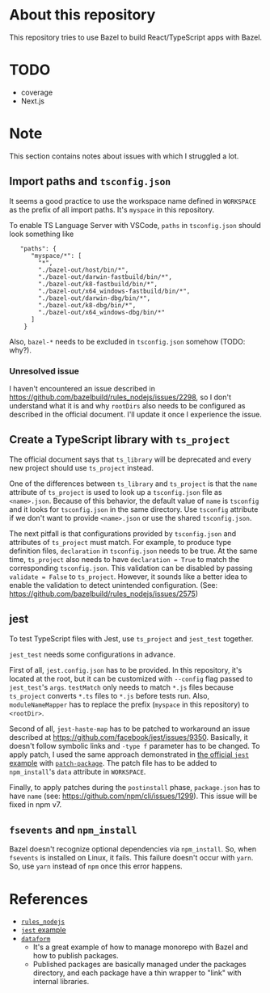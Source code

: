 # About this repository

This repository tries to use Bazel to build React/TypeScript apps with Bazel.

# TODO

* coverage
* Next.js

# Note

This section contains notes about issues with which I struggled a lot.

## Import paths and `tsconfig.json`

It seems a good practice to use the workspace name defined in `WORKSPACE` as the prefix of all import paths. It's `myspace` in this repository.

To enable TS Language Server with VSCode, `paths` in `tsconfig.json` should look something like

```
   "paths": {
      "myspace/*": [
        "*",
        "./bazel-out/host/bin/*",
        "./bazel-out/darwin-fastbuild/bin/*",
        "./bazel-out/k8-fastbuild/bin/*",
        "./bazel-out/x64_windows-fastbuild/bin/*",
        "./bazel-out/darwin-dbg/bin/*",
        "./bazel-out/k8-dbg/bin/*",
        "./bazel-out/x64_windows-dbg/bin/*"
      ]
    }
```

Also, `bazel-*` needs to be excluded in `tsconfig.json` somehow (TODO: why?).

### Unresolved issue

I haven't encountered an issue described in https://github.com/bazelbuild/rules_nodejs/issues/2298, so I don't understand what it is and why `rootDirs` also needs to be configured as described in the official document. I'll update it once I experience the issue.

## Create a TypeScript library with `ts_project`

The official document says that `ts_library` will be deprecated and every new project should use `ts_project` instead.

One of the differences between `ts_library` and `ts_project` is that the `name` attribute of `ts_project` is used to look up a `tsconfig.json` file as `<name>.json`. Because of this behavior, the default value of `name` is `tsconfig` and it looks for `tsconfig.json` in the same directory. Use `tsconfig` attribute if we don't want to provide `<name>.json` or use the shared `tsconfig.json`.

The next pitfall is that configurations provided by `tsconfig.json` and attributes of `ts_project` must match. For example, to produce type definition files, `declaration` in `tsconfig.json` needs to be true. At the same time, `ts_project` also needs to have `declaration = True` to match the corresponding `tsconfig.json`. This validation can be disabled by passing `validate = False` to `ts_project`. However, it sounds like a better idea to enable the validation to detect unintended configuration. (See: https://github.com/bazelbuild/rules_nodejs/issues/2575)

## jest

To test TypeScript files with Jest, use `ts_project` and `jest_test` together.

`jest_test` needs some configurations in advance.

First of all, `jest.config.json` has to be provided. In this repository, it's located at the root, but it can be customized with `--config` flag passed to `jest_test`'s `args`. `testMatch` only needs to match `*.js` files because `ts_project` converts `*.ts` files to `*.js` before tests run. Also, `moduleNameMapper` has to replace the prefix (`myspace` in this repository) to `<rootDir>`.

Second of all, `jest-haste-map` has to be patched to workaround an issue described at https://github.com/facebook/jest/issues/9350. Basically, it doesn't follow symbolic links and `-type f` parameter has to be changed. To apply patch, I used the same approach demonstrated in [the official `jest` example](https://github.com/bazelbuild/rules_nodejs/tree/stable/examples/jest) with [`patch-package`](https://www.npmjs.com/package/patch-package). The patch file has to be added to `npm_install`'s `data` attribute in `WORKSPACE`.

Finally, to apply patches during the `postinstall` phase, `package.json` has to have `name` (see: https://github.com/npm/cli/issues/1299). This issue will be fixed in npm v7.

## `fsevents` and `npm_install`

Bazel doesn't recognize optional dependencies via `npm_install`. So, when `fsevents` is installed on Linux, it fails. This failure doesn't occur with `yarn`. So, use `yarn` instead of `npm` once this error happens.

# References

* [`rules_nodejs`](https://bazelbuild.github.io/rules_nodejs/)
* [`jest` example](https://github.com/bazelbuild/rules_nodejs/tree/stable/examples/jest)
* [`dataform`](https://github.com/dataform-co/dataform)
    * It's a great example of how to manage monorepo with Bazel and how to publish packages.
    * Published packages are basically managed under the packages directory, and each package have a thin wrapper to "link" with internal libraries.
